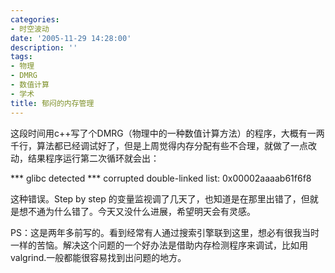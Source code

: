 ```yaml
---
categories:
- 时空波动
date: '2005-11-29 14:28:00'
description: ''
tags:
- 物理
- DMRG
- 数值计算
- 学术
title: 郁闷的内存管理
---
```

这段时间用c\+\+写了个DMRG（物理中的一种数值计算方法）的程序，大概有一两千行，算法都已经调试好了，但是上周觉得内存分配有些不合理，就做了一点改动，结果程序运行第二次循环就会出：

\*\*\* glibc detected \*\*\* corrupted double\-linked list: 0x00002aaaab61f6f8

这种错误。Step by step 的变量监视调了几天了，也知道是在那里出错了，但就是想不通为什么错了。今天又没什么进展，希望明天会有灵感。



PS：这是两年多前写的。看到经常有人通过搜索引擎联到这里，想必有很我当时一样的苦恼。解决这个问题的一个好办法是借助内存检测程序来调试，比如用valgrind.一般都能很容易找到出问题的地方。

